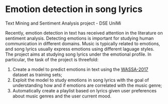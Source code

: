 # Emotion detection in song lyrics

Text Mining and Sentiment Analysis project - DSE UniMi

Recently, emotion detection in text has received attention in the literature on sentiment analysis. Detecting emotions is important for studying human communication in different domains. Music is typically related to emotions, and song lyrics usually express emotions using different laguage styles. The project aims at studying song lyrics under the emotional profile. In particular, the task of the project is threefold:
1. Create a model to predict emotions in text using the [WASSA-2017](http://saifmohammad.com/WebPages/EmotionIntensity-SharedTask.html) dataset as training sets;
2. Exploit the model to study emotions in song lyrics with the goal of understanding how and if emotions are correlated with the music genre;
3. Automatically create a playlist based on lyrics given user preferences about music genres and the user current mood.
